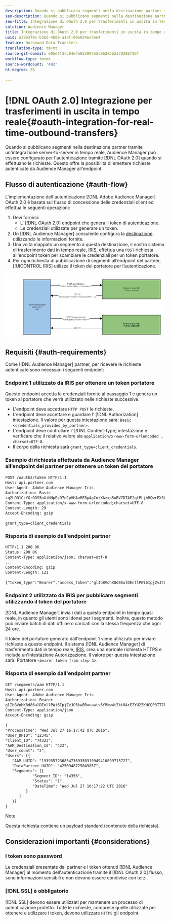 ```yaml
---
description: Quando si pubblicano segmenti nella destinazione partner tramite un'integrazione server-to-server in tempo reale,  Audience Manager può essere configurato per l'autenticazione tramite OAuth 2.0 quando si effettuano le richieste. Questo offre la possibilità di emettere richieste autenticate da  Audience Manager all'endpoint.
seo-description: Quando si pubblicano segmenti nella destinazione partner tramite un'integrazione server-to-server in tempo reale,  Audience Manager può essere configurato per l'autenticazione tramite OAuth 2.0 quando si effettuano le richieste. Questo offre la possibilità di emettere richieste autenticate da  Audience Manager all'endpoint.
seo-title: Integrazione di OAuth 2.0 per trasferimenti in uscita in tempo reale
solution: Audience Manager
title: Integrazione di OAuth 2.0 per trasferimenti in uscita in tempo reale
uuid: a39e370c-b3bd-4b06-a1af-60a024ee7ee4
feature: Outbound Data Transfers
translation-type: tm+mt
source-git-commit: e05eff3cc04e4a82399752c862e2b2370286f96f
workflow-type: tm+mt
source-wordcount: '492'
ht-degree: 2%

---
```



# [!DNL OAuth 2.0] Integrazione per trasferimenti in uscita in tempo reale{#oauth-integration-for-real-time-outbound-transfers}

Quando si pubblicano segmenti nella destinazione partner tramite un&#39;integrazione server-to-server in tempo reale,  Audience Manager può essere configurato per l&#39;autenticazione tramite [!DNL OAuth 2.0] quando si effettuano le richieste. Questo offre la possibilità di emettere richieste autenticate da  Audience Manager all&#39;endpoint.

## Flusso di autenticazione {#auth-flow}

L&#39;implementazione dell&#39;autenticazione [!DNL Adobe Audience Manager] OAuth 2.0 [](https://tools.ietf.org/html/rfc6749#section-4.4) è basata sul flusso di concessione delle credenziali client ed effettua le seguenti operazioni:

1. Devi fornirci:
   * L&#39; [!DNL OAuth 2.0] endpoint che genera il token di autenticazione.
   * Le credenziali utilizzate per generare un token.
1. Un [!DNL Audience Manager] consulente configura la [destinazione](../../../features/destinations/destinations.md) utilizzando le informazioni fornite.
1. Una volta mappato un segmento a questa destinazione, il nostro sistema di trasferimento dati in tempo reale, [IRIS](../../../reference/system-components/components-data-action.md#iris), effettua una `POST` richiesta all&#39;endpoint token per scambiare le credenziali per un token portatore.
1. Per ogni richiesta di pubblicazione di segmenti all’endpoint del partner, [!UICONTROL IRIS] utilizza il token del portatore per l’autenticazione.

![](assets/oauth2-iris.png)

## Requisiti {#auth-requirements}

Come [!DNL Audience Manager] partner, per ricevere le richieste autenticate sono necessari i seguenti endpoint:

### Endpoint 1 utilizzato da IRIS per ottenere un token portatore

Questo endpoint accetta le credenziali fornite al passaggio 1 e genera un token al portatore che verrà utilizzato nelle richieste successive.

* L&#39;endpoint deve accettare `HTTP POST` le richieste.
* L’endpoint deve accettare e guardare l’ [!DNL Authorization] intestazione. Il valore per questa intestazione sarà: `Basic <credentials_provided_by_partner>`.
* L’endpoint deve controllare l’ [!DNL Content-type] intestazione e verificare che il relativo valore sia `application/x-www-form-urlencoded ; charset=UTF-8`.
* Il corpo della richiesta sarà `grant_type=client_credentials`.

### Esempio di richiesta effettuata da  Audience Manager all’endpoint del partner per ottenere un token del portatore

```
POST /oauth2/token HTTP/1.1
Host: api.partner.com
User-Agent: Adobe Audience Manager Iris
Authorization: Basic zq2LOO1CcYGrODS5nXiNHpEz97eCpVHAoMF8pAgCntXAzxp5uRV7DTAE2qtPLjhMQwrEX3O6MHV4S
Content-Type: application/x-www-form-urlencoded;charset=UTF-8
Content-Length: 29
Accept-Encoding: gzip
  
grant_type=client_credentials
```

### Risposta di esempio dall&#39;endpoint partner

```
HTTP/1.1 200 OK
Status: 200 OK
Content-Type: application/json; charset=utf-8
...
Content-Encoding: gzip
Content-Length: 121
  
{"token_type":"Bearer","access_token":"glIbBVohK8d86alDEnllPWi6IpjZvJC6kwBRuuawts6YMkw4tZkt84rEZYU2ZKHCQP3TT7PnzCQPI0yY"}
```

### Endpoint 2 utilizzato da IRIS per pubblicare segmenti utilizzando il token del portatore

[!DNL Audience Manager] invia i dati a questo endpoint in tempo quasi reale, in quanto gli utenti sono idonei per i segmenti. Inoltre, questo metodo può inviare batch di dati offline o caricati con la stessa frequenza che ogni 24 ore.

Il token del portatore generato dall&#39;endpoint 1 viene utilizzato per inviare richieste a questo endpoint. Il sistema [!DNL Audience Manager] di trasferimento dati in tempo reale, [IRIS](../../../reference/system-components/components-data-action.md#iris), crea una normale richiesta HTTPS e include un&#39;intestazione Autorizzazione. Il valore per questa intestazione sarà: Portatore `<bearer token from step 1>`.

### Risposta di esempio dall&#39;endpoint partner

```
GET /segments/aam HTTP/1.1
Host: api.partner.com
User-Agent: Adobe Audience Manager Iris
Authorization: Bearer glIbBVohK8d86alDEnllPWi6IpjZvJC6kwBRuuawts6YMkw4tZkt84rEZYU2ZKHCQP3TT7PnzCQPI0yY
Content-Type: application/json
Accept-Encoding: gzip
   
{
"ProcessTime": "Wed Jul 27 16:17:42 UTC 2016",
"User_DPID": "12345",
"Client_ID": "74323",
"AAM_Destination_Id": "423",
"User_count": "2",
"Users": [{
   "AAM_UUID": "19393572368547369350319949416899715727",
   "DataPartner_UUID": "4250948725049857",
   "Segments": [{
            "Segment_ID": "14356",
            "Status": "1",
            "DateTime": "Wed Jul 27 16:17:22 UTC 2016"
         }
      ]
   }]
}
```

>[!NOTE]
>
>Questa richiesta contiene un payload standard (contenuto della richiesta).

## Considerazioni importanti {#considerations}

### I token sono password

Le credenziali presentate dal partner e i token ottenuti [!DNL Audience Manager] al momento dell&#39;autenticazione tramite il [!DNL OAuth 2.0] flusso, sono informazioni sensibili e non devono essere condivise con terzi.

### [!DNL SSL] è obbligatorio

[!DNL SSL] devono essere utilizzati per mantenere un processo di autenticazione protetto. Tutte le richieste, comprese quelle utilizzate per ottenere e utilizzare i token, devono utilizzare `HTTPS` gli endpoint.
